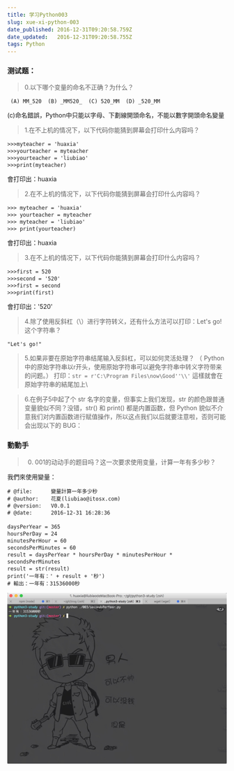 ```yaml
---
title: 学习Python003
slug: xue-xi-python-003
date_published: 2016-12-31T09:20:58.759Z
date_updated:   2016-12-31T09:20:58.755Z
tags: Python
---
```


### 测试题：

> 0.以下哪个变量的命名不正确？为什么？

     (A) MM_520  (B) _MM520_  (C) 520_MM  (D) _520_MM

(c)命名錯誤，Python中只能以字母、下劃線開頭命名，不能以數字開頭命名變量

> 1.在不上机的情况下，以下代码你能猜到屏幕会打印什么内容吗？

```
>>>myteacher = 'huaxia'
>>>yourteacher = myteacher
>>>yourteacher = 'liubiao'
>>>print(myteacher)
```
會打印出：huaxia

> 2.在不上机的情况下，以下代码你能猜到屏幕会打印什么内容吗？

```
>>> myteacher = 'huaxia'
>>> yourteacher = myteacher
>>> myteacher = 'liubiao'
>>> print(yourteacher)
```

會打印出：huaxia

> 3.在不上机的情况下，以下代码你能猜到屏幕会打印什么内容吗？

```
>>>first = 520
>>>second = '520'
>>>first = second
>>>print(first)
```
會打印出：'520'

> 4.除了使用反斜杠（\）进行字符转义，还有什么方法可以打印：Let's go! 这个字符串？

```
"Let's go!"
```

> 5.如果非要在原始字符串结尾输入反斜杠，可以如何灵活处理？
（ Python中的原始字符串以r开头，使用原始字符串可以避免字符串中转义字符带来的问题。）
打印：`str = r'C:\Program Files\now\Good''\\'`
這樣就會在原始字符串的結尾加上\

>  6.在例子5中起了个 str 名字的变量，但事实上我们发现，str 的颜色跟普通变量貌似不同？没错，str() 和 print() 都是内置函数，但 Python 貌似不介意我们对内置函数进行赋值操作，所以这点我们以后就要注意啦，否则可能会出现以下的 BUG：

### 動動手

> 0. 001的动动手的题目吗？这一次要求使用变量，计算一年有多少秒？

我們來使用變量：

```
# @file:      變量計算一年多少秒
# @author:    花夏(liubiao@itosx.com)
# @version:   V0.0.1
# @date:      2016-12-31 16:28:36

daysPerYear = 365
hoursPerDay = 24
minutesPerHour = 60
secondsPerMinutes = 60
result = daysPerYear * hoursPerDay * minutesPerHour * secondsPerMinutes
result = str(result)
print('一年有：' + result + '秒')
# 輸出：一年有：31536000秒

```
![](/content/images/2016/12/DEA3AF6F-F675-49A2-B331-A513DDC5272D.png)
